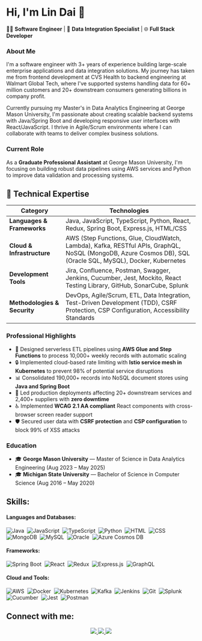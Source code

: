 # Hi, I'm Lin Dai 👋

👨‍💻 **Software Engineer** | 🚀 **Data Integration Specialist** | 🌐 **Full Stack Developer**

### About Me

I'm a software engineer with 3+ years of experience building large-scale enterprise applications and data integration solutions. My journey has taken me from frontend development at CVS Health to backend engineering at Walmart Global Tech, where I've supported systems handling data for 60+ million customers and 20+ downstream consumers generating billions in company profit.

Currently pursuing my Master's in Data Analytics Engineering at George Mason University, I'm passionate about creating scalable backend systems with Java/Spring Boot and developing responsive user interfaces with React/JavaScript. I thrive in Agile/Scrum environments where I can collaborate with teams to deliver complex business solutions.

### Current Role

As a **Graduate Professional Assistant** at George Mason University, I'm focusing on building robust data pipelines using AWS services and Python to improve data validation and processing systems.

## 🔹 Technical Expertise

| **Category** | **Technologies** |
|--------------|-----------------|
| **Languages & Frameworks** | Java, JavaScript, TypeScript, Python, React, Redux, Spring Boot, Express.js, HTML/CSS |
| **Cloud & Infrastructure** | AWS (Step Functions, Glue, CloudWatch, Lambda), Kafka, RESTful APIs, GraphQL, NoSQL (MongoDB, Azure Cosmos DB), SQL (Oracle SQL, MySQL), Docker, Kubernetes |
| **Development Tools** | Jira, Confluence, Postman, Swagger, Jenkins, Cucumber, Jest, Mockito, React Testing Library, GitHub, SonarCube, Splunk |
| **Methodologies & Security** | DevOps, Agile/Scrum, ETL, Data Integration, Test-Driven Development (TDD), CSRF Protection, CSP Configuration, Accessibility Standards |

### Professional Highlights

- 🔄 Designed serverless ETL pipelines using **AWS Glue and Step Functions** to process 10,000+ weekly records with automatic scaling
- 🔒 Implemented cloud-based rate limiting with **Istio service mesh in Kubernetes** to prevent 98% of potential service disruptions
- 📊 Consolidated 190,000+ records into NoSQL document stores using **Java and Spring Boot**
- 🚀 Led production deployments affecting 20+ downstream services and 2,400+ suppliers with **zero downtime**
- ♿ Implemented **WCAG 2.1 AA compliant** React components with cross-browser screen reader support
- 🛡️ Secured user data with **CSRF protection** and **CSP configuration** to block 99% of XSS attacks

### Education

- 🎓 **George Mason University** — Master of Science in Data Analytics Engineering (Aug 2023 – May 2025)
- 🎓 **Michigan State University** — Bachelor of Science in Computer Science (Aug 2016 – May 2020)

## Skills:

#### Languages and Databases:
![Java](https://img.shields.io/badge/Java-ED8B00?style=for-the-badge&logo=java&logoColor=white)&nbsp;
![JavaScript](https://img.shields.io/badge/JavaScript-323330?style=for-the-badge&logo=javascript&logoColor=F7DF1E)&nbsp;
![TypeScript](https://img.shields.io/badge/TypeScript-007ACC?style=for-the-badge&logo=typescript&logoColor=white)&nbsp;
![Python](https://img.shields.io/badge/Python-3776AB?style=for-the-badge&logo=python&logoColor=white)&nbsp;
![HTML](https://img.shields.io/badge/HTML5-E34F26?style=for-the-badge&logo=html5&logoColor=white)&nbsp;
![CSS](https://img.shields.io/badge/CSS3-1572B6?style=for-the-badge&logo=css3&logoColor=white)&nbsp;
![MongoDB](https://img.shields.io/badge/MongoDB-4EA94B?style=for-the-badge&logo=mongodb&logoColor=white)&nbsp;
![MySQL](https://img.shields.io/badge/MySQL-00000F?style=for-the-badge&logo=mysql&logoColor=white)&nbsp;
![Oracle](https://img.shields.io/badge/Oracle-F80000?style=for-the-badge&logo=oracle&logoColor=white)&nbsp;
![Azure Cosmos DB](https://img.shields.io/badge/Azure_Cosmos_DB-0078D4?style=for-the-badge&logo=azure-devops&logoColor=white)

#### Frameworks:
![Spring Boot](https://img.shields.io/badge/Spring_Boot-6DB33F?style=for-the-badge&logo=spring-boot&logoColor=white)&nbsp;
![React](https://img.shields.io/badge/React-20232A?style=for-the-badge&logo=react&logoColor=61DAFB)&nbsp;
![Redux](https://img.shields.io/badge/Redux-593D88?style=for-the-badge&logo=redux&logoColor=white)&nbsp;
![Express.js](https://img.shields.io/badge/Express.js-404D59?style=for-the-badge&logo=express&logoColor=white)&nbsp;
![GraphQL](https://img.shields.io/badge/GraphQL-E10098?style=for-the-badge&logo=graphql&logoColor=white)

#### Cloud and Tools:
![AWS](https://img.shields.io/badge/AWS-232F3E?style=for-the-badge&logo=amazon-aws&logoColor=white)&nbsp;
![Docker](https://img.shields.io/badge/Docker-2496ED?style=for-the-badge&logo=docker&logoColor=white)&nbsp;
![Kubernetes](https://img.shields.io/badge/Kubernetes-326CE5?style=for-the-badge&logo=kubernetes&logoColor=white)&nbsp;
![Kafka](https://img.shields.io/badge/Kafka-231F20?style=for-the-badge&logo=apache-kafka&logoColor=white)&nbsp;
![Jenkins](https://img.shields.io/badge/Jenkins-D24939?style=for-the-badge&logo=jenkins&logoColor=white)&nbsp;
![Git](https://img.shields.io/badge/Git-F05032?style=for-the-badge&logo=git&logoColor=white)&nbsp;
![Splunk](https://img.shields.io/badge/Splunk-000000?style=for-the-badge&logo=splunk&logoColor=white)&nbsp;
![Cucumber](https://img.shields.io/badge/Cucumber-23D96C?style=for-the-badge&logo=cucumber&logoColor=white)&nbsp;
![Jest](https://img.shields.io/badge/Jest-C21325?style=for-the-badge&logo=jest&logoColor=white)&nbsp;
![Postman](https://img.shields.io/badge/Postman-FF6C37?style=for-the-badge&logo=postman&logoColor=white)

## Connect with me:

<p align="center">
  <a href="https://linkedin.com/in/lingyun-dai">
    <img src="https://img.shields.io/badge/linkedin-%2312100E.svg?&style=for-the-badge&logo=linkedin&logoColor=white&color=black" />
  </a>
  <a href="https://lingyundai.vercel.app/">
    <img src="https://img.shields.io/badge/website-%2312100E.svg?&style=for-the-badge&logo=react&logoColor=white&color=black" />
  </a>
  <a href="mailto:7dailingy@gmail.com">
    <img src="https://img.shields.io/badge/email-%2312100E.svg?&style=for-the-badge&logo=gmail&logoColor=white&color=black" />
  </a>
</p>
